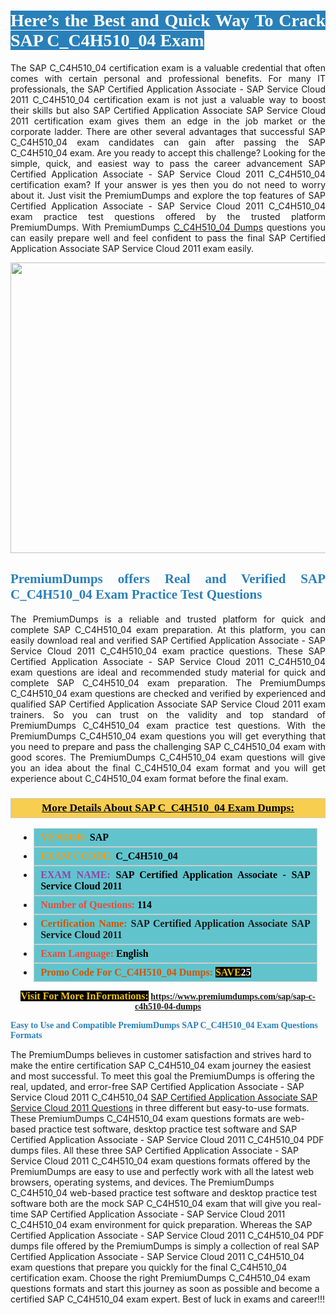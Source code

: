 <h1 style="text-align: justify;"><span style="color:#ffffff;"><span style="font-family:Georgia,serif;"><strong><span style="background-color:#2980b9;">Here’s the Best and Quick Way To Crack SAP C_C4H510_04 Exam</span></strong></span></span></h1>

<p style="text-align: justify;">The SAP C_C4H510_04 certification exam is a valuable credential that often comes with certain personal and professional benefits. For many IT professionals, the SAP Certified Application Associate - SAP Service Cloud 2011 C_C4H510_04 certification exam is not just a valuable way to boost their skills but also SAP Certified Application Associate SAP Service Cloud 2011 certification exam gives them an edge in the job market or the corporate ladder. There are other several advantages that successful SAP C_C4H510_04 exam candidates can gain after passing the SAP C_C4H510_04 exam. Are you ready to accept this challenge? Looking for the simple, quick, and easiest way to pass the career advancement SAP Certified Application Associate - SAP Service Cloud 2011 C_C4H510_04 certification exam? If your answer is yes then you do not need to worry about it. Just visit the PremiumDumps and explore the top features of SAP Certified Application Associate - SAP Service Cloud 2011 C_C4H510_04 exam practice test questions offered by the trusted platform PremiumDumps. With PremiumDumps <a href="https://www.premiumdumps.com/sap/sap-c-c4h510-04-dumps">C_C4H510_04 Dumps</a> questions you can easily prepare well and feel confident to pass the final SAP Certified Application Associate SAP Service Cloud 2011 exam easily.</p>

<p style="text-align: center;"><a href="https://www.premiumdumps.com/sap/sap-c-c4h510-04-dumps"><img alt="" src="https://i.imgur.com/KJGzbJ2.jpeg" style="width: 700px; height: 465px;" /></a></p>

<h2 style="text-align: justify;"><span style="color:#2980b9;"><span style="font-family:Georgia,serif;"><strong>PremiumDumps offers Real and Verified SAP C_C4H510_04 Exam Practice Test Questions</strong></span></span></h2>

<p style="text-align: justify;">The PremiumDumps is a reliable and trusted platform for quick and complete SAP C_C4H510_04 exam preparation. At this platform, you can easily download real and verified SAP Certified Application Associate - SAP Service Cloud 2011 C_C4H510_04 exam practice questions. These SAP Certified Application Associate - SAP Service Cloud 2011 C_C4H510_04 exam questions are ideal and recommended study material for quick and complete SAP C_C4H510_04 exam preparation. The PremiumDumps C_C4H510_04 exam questions are checked and verified by experienced and qualified SAP Certified Application Associate SAP Service Cloud 2011 exam trainers. So you can trust on the validity and top standard of PremiumDumps C_C4H510_04 exam practice test questions. With the PremiumDumps C_C4H510_04 exam questions you will get everything that you need to prepare and pass the challenging SAP C_C4H510_04 exam with good scores. The PremiumDumps C_C4H510_04 exam questions will give you an idea about the final C_C4H510_04 exam format and you will get experience about C_C4H510_04 exam format before the final exam.</p>

<h3 style="background: #f7ce50; border: 1px solid rgb(204, 204, 204); padding: 5px 10px; text-align: center;"><span style="font-family:Georgia,serif;"><u><u><span style="color:#000000;"><span style="font-size:11pt"><span style="line-height:normal"><b><span style="font-size:13.0pt"><span cambria="">More Details About SAP C_C4H510_04 Exam Dumps:</span></span></b></span></span></span></u></u></span></h3>

<ul>
	<li style="margin:0cm 10pt">
	<div style="background:#61c4cd; border: 1px solid rgb(204, 204, 204); padding: 5px 10px; text-align: justify;"><span style="font-family:Georgia,serif;"><span style="font-size:11pt"><span style="line-height:normal"><b><span style="font-size:12.0pt"><span new="" roman="" times=""><span style="color:#f39c12;">VENDOR:</span> <span style="color:#000000;">SAP</span></span></span></b></span></span></span></div>
	</li>
	<li style="margin:0cm 10pt">
	<div style="background: #61c4cd; border: 1px solid rgb(204, 204, 204); padding: 5px 10px; text-align: justify;"><span style="font-family:Georgia,serif;"><span style="font-size:11pt"><span style="line-height:normal"><b><span style="font-size:12.0pt"><span new="" roman="" times=""><span style="color:#f39c12;">EXAM CCODE:</span> <span style="color:#000000;">C_C4H510_04</span></span></span></b></span></span></span></div>
	</li>
	<li style="margin:0cm 10pt">
	<div style="background: #61c4cd; border: 1px solid rgb(204, 204, 204); padding: 5px 10px; text-align: justify;"><span style="font-family:Georgia,serif;"><span style="font-size:11pt"><span style="line-height:normal"><b><span style="font-size:12.0pt"><span new="" roman="" times=""><span style="color:#8e44ad;">EXAM NAME:</span> <span style="color:#000000;">SAP Certified Application Associate - SAP Service Cloud 2011</span></span></span></b></span></span></span></div>
	</li>
	<li style="margin:0cm 10pt">
	<div style="background: #61c4cd; border: 1px solid rgb(204, 204, 204); padding: 5px 10px;"><span style="font-family:Georgia,serif;"><span style="font-size:11pt"><span style="line-height:normal"><b><span style="font-size:12.0pt"><span new="" roman="" times=""><span style="color:#e74c3c;">Number of Questions:</span><span style="color:#000000;"><span style="color:#f1c40f;"> </span>114</span></span></span></b></span></span></span></div>
	</li>
	<li style="margin:0cm 10pt">
	<div style="background: #61c4cd; border: 1px solid rgb(204, 204, 204); padding: 5px 10px; text-align: justify;"><span style="font-family:Georgia,serif;"><span style="font-size:11pt"><span style="line-height:normal"><b><span style="font-size:12.0pt"><span new="" roman="" times=""><span style="color:#d35400;">Certification Name:</span> SAP Certified Application Associate SAP Service Cloud 2011</span></span></b></span></span></span></div>
	</li>
	<li style="margin:0cm 10pt">
	<div style="background: #61c4cd; border: 1px solid rgb(204, 204, 204); padding: 5px 10px; text-align: justify;"><span style="font-family:Georgia,serif;"><span style="font-size:11pt"><span style="line-height:normal"><b><span style="font-size:12.0pt"><span new="" roman="" times=""><span style="color:#e74c3c;">Exam Language:</span> <span style="color:#000000;">English</span></span></span></b></span></span></span></div>
	</li>
	<li style="margin:0cm 10pt">
	<div style="background: #61c4cd; border: 1px solid rgb(204, 204, 204); padding: 5px 10px;"><span style="font-family:Georgia,serif;"><span style="font-size:11pt"><span style="line-height:normal"><b><span style="font-size:12.0pt"><span new="" roman="" times=""><span style="color:#d35400;">Promo Code For C_C4H510_04 Dumps:</span><span style="color:#f1c40f;"> <span style="background-color:#000000;">SAVE</span></span><span style="color:#ffffff;"><span style="background-color:#000000;">25</span></span></span></span></b></span></span></span></div>
	</li>
</ul>

<p style="text-align: center;"><span style="font-family:Georgia,serif;"><strong><span style="font-size:16px;"><span style="color:#f1c40f;"><span style="background-color:#000000;">Visit For More InFormations:</span></span></span> <a href="https://www.premiumdumps.com/sap/sap-c-c4h510-04-dumps">https://www.premiumdumps.com/sap/sap-c-c4h510-04-dumps</a></strong></span></p>

<p><span style="color:#2980b9;"><span style="font-family:Georgia,serif;"><strong><strong><strong>Easy to Use and Compatible PremiumDumps SAP C_C4H510_04 Exam Questions Formats</strong></strong></strong></span></span></p>

<p>The PremiumDumps believes in customer satisfaction and strives hard to make the entire certification SAP C_C4H510_04 exam journey the easiest and most successful. To meet this goal the PremiumDumps is offering the real, updated, and error-free SAP Certified Application Associate - SAP Service Cloud 2011 C_C4H510_04 <a href="https://www.premiumdumps.com/sap/sap-certified-application-associate-exam-dumps">SAP Certified Application Associate SAP Service Cloud 2011 Questions</a> in three different but easy-to-use formats. These PremiumDumps C_C4H510_04 exam questions formats are web-based practice test software, desktop practice test software and SAP Certified Application Associate - SAP Service Cloud 2011 C_C4H510_04 PDF dumps files. All these three SAP Certified Application Associate - SAP Service Cloud 2011 C_C4H510_04 exam questions formats offered by the PremiumDumps are easy to use and perfectly work with all the latest web browsers, operating systems, and devices. The PremiumDumps C_C4H510_04 web-based practice test software and desktop practice test software both are the mock SAP C_C4H510_04 exam that will give you real-time SAP Certified Application Associate - SAP Service Cloud 2011 C_C4H510_04 exam environment for quick preparation. Whereas the SAP Certified Application Associate - SAP Service Cloud 2011 C_C4H510_04 PDF dumps file offered by the PremiumDumps is simply a collection of real SAP Certified Application Associate - SAP Service Cloud 2011 C_C4H510_04 exam questions that prepare you quickly for the final C_C4H510_04 certification exam. Choose the right PremiumDumps C_C4H510_04 exam questions formats and start this journey as soon as possible and become a certified SAP C_C4H510_04 exam expert. Best of luck in exams and career!!!</p>
